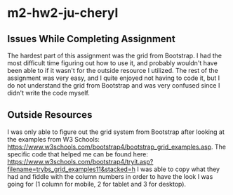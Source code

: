 # m2-hw2-ju-cheryl

## Issues While Completing Assignment
The hardest part of this assignment was the grid from Bootstrap. I had the most difficult time figuring out how to use it, and probably wouldn't have been able to if it wasn't for the outside resource I utilized. The rest of the assignment was very easy, and I quite enjoyed not having to code it, but I do not understand the grid from Bootstrap and was very confused since I didn't write the code myself.

## Outside Resources
I was only able to figure out the grid system from Bootstrap after looking at the examples from W3 Schools: https://www.w3schools.com/bootstrap4/bootstrap_grid_examples.asp. The specific code that helped me can be found here: https://www.w3schools.com/bootstrap4/tryit.asp?filename=trybs_grid_examples11&stacked=h I was able to copy what they had and fiddle with the column numbers in order to have the look I was going for (1 column for mobile, 2 for tablet and 3 for desktop).
